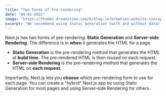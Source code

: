 ```yaml
---
title: "Two Forms of Pre-rendering"
date: "04-02-2022"
image: "https://thumbs.dreamstime.com/b/blog-information-website-concept-workplace-background-text-view-above-127465079.jpg"
excerpt: "We recommend using Static Generation (with and without data) whenever possible because your page can be built once and served by CDN, which makes it much faster than having a server render the page on every request."
---
```


Next.js has two forms of pre-rendering: **Static Generation** and **Server-side Rendering**. The difference is in **when** it generates the HTML for a page.

- **Static Generation** is the pre-rendering method that generates the HTML at **build time**. The pre-rendered HTML is then _reused_ on each request.
- **Server-side Rendering** is the pre-rendering method that generates the HTML on **each request**.

Importantly, Next.js lets you **choose** which pre-rendering form to use for each page. You can create a "hybrid" Next.js app by using Static Generation for most pages and using Server-side Rendering for others.
